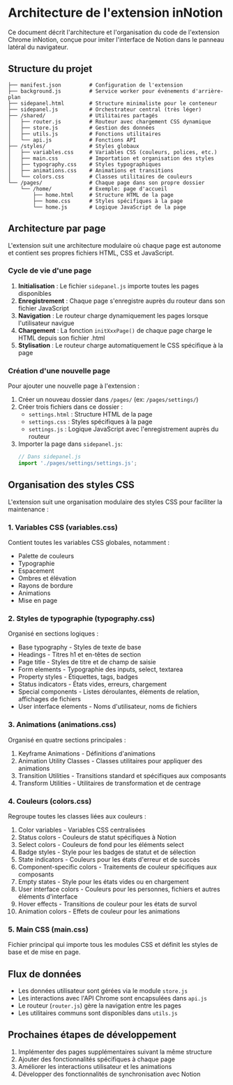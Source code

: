 # Architecture de l'extension inNotion

Ce document décrit l'architecture et l'organisation du code de l'extension Chrome inNotion, conçue pour imiter l'interface de Notion dans le panneau latéral du navigateur.

## Structure du projet

```
├── manifest.json         # Configuration de l'extension
├── background.js         # Service worker pour événements d'arrière-plan
├── sidepanel.html        # Structure minimaliste pour le conteneur
├── sidepanel.js          # Orchestrateur central (très léger)
├── /shared/              # Utilitaires partagés
│   ├── router.js         # Routeur avec chargement CSS dynamique
│   ├── store.js          # Gestion des données
│   ├── utils.js          # Fonctions utilitaires
│   └── api.js            # Fonctions API
├── /styles/              # Styles globaux
│   ├── variables.css     # Variables CSS (couleurs, polices, etc.)
│   ├── main.css          # Importation et organisation des styles
│   ├── typography.css    # Styles typographiques
│   ├── animations.css    # Animations et transitions
│   └── colors.css        # Classes utilitaires de couleurs
└── /pages/               # Chaque page dans son propre dossier
    └── /home/            # Exemple: page d'accueil
        ├── home.html     # Structure HTML de la page
        ├── home.css      # Styles spécifiques à la page
        └── home.js       # Logique JavaScript de la page
```

## Architecture par page

L'extension suit une architecture modulaire où chaque page est autonome et contient ses propres fichiers HTML, CSS et JavaScript.

### Cycle de vie d'une page

1. **Initialisation** : Le fichier `sidepanel.js` importe toutes les pages disponibles
2. **Enregistrement** : Chaque page s'enregistre auprès du routeur dans son fichier JavaScript
3. **Navigation** : Le routeur charge dynamiquement les pages lorsque l'utilisateur navigue
4. **Chargement** : La fonction `initXxxPage()` de chaque page charge le HTML depuis son fichier .html
5. **Stylisation** : Le routeur charge automatiquement le CSS spécifique à la page

### Création d'une nouvelle page

Pour ajouter une nouvelle page à l'extension :

1. Créer un nouveau dossier dans `/pages/` (ex: `/pages/settings/`)
2. Créer trois fichiers dans ce dossier :
   - `settings.html` : Structure HTML de la page
   - `settings.css` : Styles spécifiques à la page
   - `settings.js` : Logique JavaScript avec l'enregistrement auprès du routeur
3. Importer la page dans `sidepanel.js`:
   ```javascript
   // Dans sidepanel.js
   import './pages/settings/settings.js';
   ```

## Organisation des styles CSS

L'extension suit une organisation modulaire des styles CSS pour faciliter la maintenance :

### 1. Variables CSS (variables.css)

Contient toutes les variables CSS globales, notamment :
- Palette de couleurs
- Typographie
- Espacement
- Ombres et élévation
- Rayons de bordure
- Animations
- Mise en page

### 2. Styles de typographie (typography.css)

Organisé en sections logiques :
- Base typography - Styles de texte de base
- Headings - Titres h1 et en-têtes de section
- Page title - Styles de titre et de champ de saisie
- Form elements - Typographie des inputs, select, textarea
- Property styles - Étiquettes, tags, badges
- Status indicators - États vides, erreurs, chargement
- Special components - Listes déroulantes, éléments de relation, affichages de fichiers
- User interface elements - Noms d'utilisateur, noms de fichiers

### 3. Animations (animations.css)

Organisé en quatre sections principales :
1. Keyframe Animations - Définitions d'animations
2. Animation Utility Classes - Classes utilitaires pour appliquer des animations
3. Transition Utilities - Transitions standard et spécifiques aux composants
4. Transform Utilities - Utilitaires de transformation et de centrage

### 4. Couleurs (colors.css)

Regroupe toutes les classes liées aux couleurs :
1. Color variables - Variables CSS centralisées
2. Status colors - Couleurs de statut spécifiques à Notion
3. Select colors - Couleurs de fond pour les éléments select
4. Badge styles - Style pour les badges de statut et de sélection
5. State indicators - Couleurs pour les états d'erreur et de succès
6. Component-specific colors - Traitements de couleur spécifiques aux composants
7. Empty states - Style pour les états vides ou en chargement
8. User interface colors - Couleurs pour les personnes, fichiers et autres éléments d'interface
9. Hover effects - Transitions de couleur pour les états de survol
10. Animation colors - Effets de couleur pour les animations

### 5. Main CSS (main.css)

Fichier principal qui importe tous les modules CSS et définit les styles de base et de mise en page.

## Flux de données

- Les données utilisateur sont gérées via le module `store.js`
- Les interactions avec l'API Chrome sont encapsulées dans `api.js`
- Le routeur (`router.js`) gère la navigation entre les pages
- Les utilitaires communs sont disponibles dans `utils.js`

## Prochaines étapes de développement

1. Implémenter des pages supplémentaires suivant la même structure
2. Ajouter des fonctionnalités spécifiques à chaque page
3. Améliorer les interactions utilisateur et les animations
4. Développer des fonctionnalités de synchronisation avec Notion
